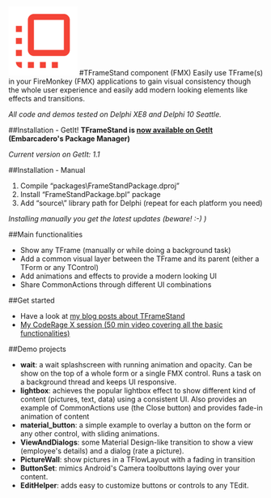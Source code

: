 ![TFrameStand](media/frame_stand_xhdpi.png)
#TFrameStand component (FMX)
Easily use TFrame(s) in your FireMonkey (FMX) applications to gain visual consistency though the whole user experience and easily add modern looking elements like effects and transitions.

_All code and demos tested on Delphi XE8 and Delphi 10 Seattle._

##Installation - GetIt!
**TFrameStand is [now available on GetIt](http://www.andreamagni.eu/wp/2015/10/tframestand-is-now-available-through-getit/) (Embarcadero's Package Manager)**

_Current version on GetIt: 1.1_

##Installation - Manual
1. Compile “packages\FrameStandPackage.dproj”
2. Install “FrameStandPackage.bpl” package
3. Add “source\” library path for Delphi (repeat for each platform you need)

_Installing manually you get the latest updates (beware! :-) )_

##Main functionalities
* Show any TFrame (manually or while doing a background task)
* Add a common visual layer between the TFrame and its parent (either a TForm or any TControl)
* Add animations and effects to provide a modern looking UI
* Share CommonActions through different UI combinations

##Get started
* Have a look at [my blog posts about TFrameStand](http://www.andreamagni.eu/wp/tag/tframestand/)
* [My CodeRage X session (50 min video covering all the basic functionalities)](https://www.youtube.com/watch?v=Z6_ZvnCmFCw)

##Demo projects
* **wait**: a wait splashscreen with running animation and opacity. Can be show on the top of a whole form or a single FMX control. Runs a task on a background thread and keeps UI responsive.
* **lightbox**: achieves the popular lightbox effect to show different kind of content (pictures, text, data) using a consistent UI. Also provides an example of CommonActions use (the Close button) and provides fade-in animation of content
* **material_button**: a simple example to overlay a button on the form or any other control, with sliding animations.
* **ViewAndDialogs**: some Material Design-like transition to show a view (employee's details) and a dialog (rate a picture).
* **PictureWall**: show pictures in a TFlowLayout with a fading in transition
* **ButtonSet**: mimics Android's Camera toolbuttons laying over your content.
* **EditHelper**: adds easy to customize buttons or controls to any TEdit.
